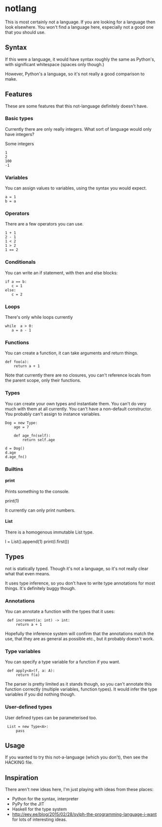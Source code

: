 # notlang

This is most certainly not a language. If you are looking for a language
then look elsewhere. You won't find a language here, especially not a good
one that you should use.

## Syntax

If this were a language, it would have syntax roughly the same as Python's,
with significant whitespace (spaces only though.)

However, Python's a language, so it's not really a good comparison to make.

## Features

These are some features that this not-language definitely doesn't have.

### Basic types

Currently there are only really integers. What sort of language would only
have integers?

Some integers

    1
    2
    100
    -1

### Variables

You can assign values to variables, using the syntax you would expect.

    a = 1
    b = a

### Operators

There are a few operators you can use.

    1 + 1
    2 - 1
    1 < 2
    1 > 2
    1 == 2

### Conditionals

You can write an if statement, with then and else blocks:

    if a == b:
       c = 1
    else:
       c = 2

### Loops

There's only while loops currently

    while  a > 0:
       a = a - 1

### Functions

You can create a function, it can take arguments and return things.

    def foo(a):
        return a + 1

Note that currently there are no closures, you can't reference locals
from the parent scope, only their functions.

### Types

You can create your own types and instantiate them. You can't do
very much with them at all currently. You can't have a non-default
constructor. You probably can't assign to instance variables.


    Dog = new Type:
        age = 7

        def age_fn(self):
            return self.age

    d = Dog()
    d.age
    d.age_fn()

### Builtins

#### print

Prints something to the console.

   print(1)

It currently can only print numbers.

#### List

There is a homogenous immutable List type.

   l = List().append(1)
   print(l.first())

## Types

not is statically typed. Though it's not a language, so it's not really
clear what that even means.

It uses type inference, so you don't have to write type annotations for
most things. It's definitely buggy though.

### Annotations

You can annotate a function with the types that it uses:

     def increment(a: int) -> int:
         return a + 1

Hopefully the inference system will confirm that the annotations match
the use, that they are as general as possible etc., but it probably
doesn't work.

### Type variables

You can specify a type variable for a function if you want.

     def apply<A>(f, a: A):
         return f(a)

The parser is pretty limited as it stands though, so you can't annotate
this function correctly (multiple variables, function types). It would
infer the type variables if you did nothing though.

### User-defined types

User defined types can be parameterised too.

     List = new Type<A>:
         pass

## Usage

If you wanted to try this not-a-language (which you don't), then
see the HACKING file.

## Inspiration

There aren't new ideas here, I'm just playing with ideas from these
places:

   - Python for the syntax, interpreter
   - PyPy for the JIT
   - Haskell for the type system
   - http://eev.ee/blog/2015/02/28/sylph-the-programming-language-i-want for lots of interesting ideas.
